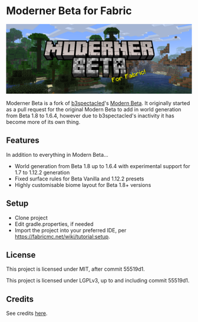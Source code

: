 # Moderner Beta for Fabric

![Moderner Beta Banner](banner.png)

Moderner Beta is a fork of [b3spectacled](https://github.com/b3spectacled)'s [Modern Beta](https://github.com/b3spectacled/modern-beta-fabric). It originally started as a pull request for the original Modern Beta to add in world generation from Beta 1.8 to 1.6.4, however due to b3spectacled's inactivity it has become more of its own thing.

## Features
In addition to everything in Modern Beta...
- World generation from Beta 1.8 up to 1.6.4 with experimental support for 1.7 to 1.12.2 generation
- Fixed surface rules for Beta Vanilla and 1.12.2 presets
- Highly customisable biome layout for Beta 1.8+ versions

## Setup

* Clone project
* Edit gradle.properties, if needed
* Import the project into your preferred IDE, per https://fabricmc.net/wiki/tutorial:setup.

## License

This project is licensed under MIT, after commit 55519d1.

This project is licensed under LGPLv3, up to and including commit 55519d1.

## Credits

See credits [here](https://github.com/b3spectacled/modern-beta-fabric/wiki/Credits).
